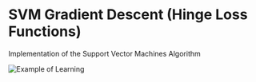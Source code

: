 # SVM Gradient Descent (Hinge Loss Functions)
Implementation of the Support Vector Machines Algorithm

![Example of Learning](animation.gif)

